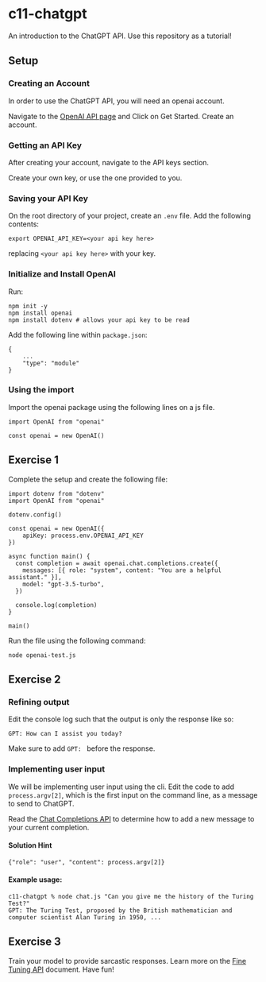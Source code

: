 # c11-chatgpt
An introduction to the ChatGPT API. Use this repository as a tutorial!

## Setup

### Creating an Account
In order to use the ChatGPT API, you will need an openai account.

Navigate to the [OpenAI API page](https://openai.com/product) and Click on Get Started. Create an account.

### Getting an API Key
After creating your account, navigate to the API keys section.

Create your own key, or use the one provided to you.

### Saving your API Key
On the root directory of your project, create an `.env` file. Add the following contents:

```
export OPENAI_API_KEY=<your api key here>
```

replacing `<your api key here>` with your key.

### Initialize and Install OpenAI
Run:
```
npm init -y
npm install openai
npm install dotenv # allows your api key to be read
```

Add the following line within `package.json`:
```
{
    ...
    "type": "module"
}
```

### Using the import
Import the openai package using the following lines on a js file.
```
import OpenAI from "openai"

const openai = new OpenAI()
```


## Exercise 1
Complete the setup and create the following file:
```
import dotenv from "dotenv"
import OpenAI from "openai"

dotenv.config()

const openai = new OpenAI({
    apiKey: process.env.OPENAI_API_KEY
})

async function main() {
  const completion = await openai.chat.completions.create({
    messages: [{ role: "system", content: "You are a helpful assistant." }],
    model: "gpt-3.5-turbo",
  })

  console.log(completion)
}

main()
```

Run the file using the following command:
```
node openai-test.js
```

## Exercise 2

### Refining output
Edit the console log such that the output is only the response like so:
```
GPT: How can I assist you today?
```
Make sure to add `GPT: ` before the response.

### Implementing user input
We will be implementing user input using the cli.
Edit the code to add `process.argv[2]`, which is the first input on the command line, as a message to send to ChatGPT.

Read the [Chat Completions API](https://platform.openai.com/docs/guides/text-generation/chat-completions-api) to determine how to add a new message to your current completion.

#### Solution Hint
```
{"role": "user", "content": process.argv[2]}
```

#### Example usage:
```
c11-chatgpt % node chat.js "Can you give me the history of the Turing Test?"
GPT: The Turing Test, proposed by the British mathematician and computer scientist Alan Turing in 1950, ...
```

## Exercise 3
Train your model to provide sarcastic responses. Learn more on the [Fine Tuning API](https://platform.openai.com/docs/guides/fine-tuning) document. Have fun!